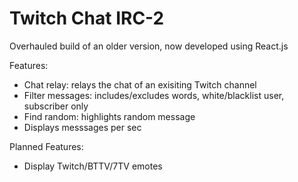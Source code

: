 # Twitch Chat IRC-2

Overhauled build of an older version, now developed using React.js

Features: 
- Chat relay: relays the chat of an exisiting Twitch channel
- Filter messages: includes/excludes words, white/blacklist user, subscriber only
- Find random: highlights random message
- Displays messsages per sec

Planned Features:
- Display Twitch/BTTV/7TV emotes
